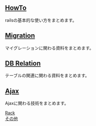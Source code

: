 ## [HowTo](howto)
railsの基本的な使い方をまとめます。
## [Migration](migration)
マイグレーションに関わる資料をまとめます。
## [DB Relation](db_relation)
テーブルの関連に関わる資料をまとめます。
## [Ajax](ajax/)
Ajaxに関わる技術をまとめます。

[Rack](Rack)  
[その他](others)